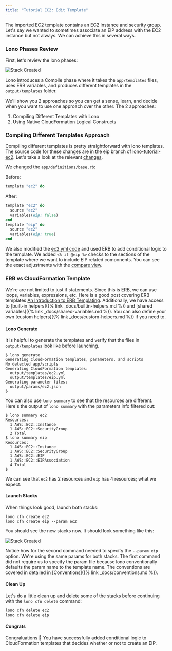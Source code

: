 ```yaml
---
title: "Tutorial EC2: Edit Template"
---
```


The imported EC2 template contains an EC2 instance and security group.  Let's say we wanted to sometimes associate an EIP address with the EC2 instance but not always.  We can achieve this in several ways.

### Lono Phases Review

First, let's review the lono phases:

<img src="/img/tutorial/lono-flowchart.png" alt="Stack Created" class="doc-photo lono-flowchart">

Lono introduces a Compile phase where it takes the `app/templates` files, uses ERB variables, and produces different templates in the `output/templates` folder.

We'll show you 2 approaches so you can get a sense, learn, and decide when you want to use one approach over the other. The 2 approaches:

1. Compiling Different Templates with Lono
2. Using Native CloudFormation Logical Constructs

### Compiling Different Templates Approach

Compiling different templates is pretty straightforward with lono templates.  The source code for these changes are in the eip branch of [lono-tutorial-ec2](https://github.com/tongueroo/lono-tutorial-ec2/blob/eip/app/templates/ec2.yml).  Let's take a look at the relevant [changes](https://github.com/tongueroo/lono-tutorial-ec2/compare/eip).

We changed the `app/definitions/base.rb`:

Before:

```ruby
template "ec2" do
```

After:

```ruby
template "ec2" do
  source "ec2"
  variables(eip: false)
end
template "eip" do
  source "ec2"
  variables(eip: true)
end
```

We also modified the [ec2.yml code](https://github.com/tongueroo/lono-tutorial-ec2/blob/eip/app/templates/ec2.yml) and used ERB to add conditional logic to the template. We added `<% if @eip %>` checks to the sections of the template where we want to include EIP related components.  You can see the exact adjustments with the [compare view](https://github.com/tongueroo/lono-tutorial-ec2/compare/eip).

### ERB vs CloudFormation Template

We're are not limited to just if statements.  Since this is ERB, we can use loops, variables, expressions, etc.  Here is a good post covering ERB templates [An Introduction to ERB Templating](http://www.stuartellis.name/articles/erb/). Additionally, we have access to [built-in helpers]({% link _docs/builtin-helpers.md %}) and [shared variables]({% link _docs/shared-variables.md %}).  You can also define your own [custom helpers]({% link _docs/custom-helpers.md %}) if you need to.

#### Lono Generate

It is helpful to generate the templates and verify that the files in `output/templates` look like before launching.

```
$ lono generate
Generating CloudFormation templates, parameters, and scripts
No detected app/scripts
Generating CloudFormation templates:
  output/templates/ec2.yml
  output/templates/eip.yml
Generating parameter files:
  output/params/ec2.json
$
```

You can also use `lono summary` to see that the resources are different. Here's the output of `lono summary` with the parameters info filtered out:

```
$ lono summary ec2
Resources:
  1 AWS::EC2::Instance
  1 AWS::EC2::SecurityGroup
  2 Total
$ lono summary eip
Resources:
  1 AWS::EC2::Instance
  1 AWS::EC2::SecurityGroup
  1 AWS::EC2::EIP
  1 AWS::EC2::EIPAssociation
  4 Total
$
```

We can see that `ec2` has 2 resources and `eip` has 4 resources; what we expect.

#### Launch Stacks

When things look good, launch both stacks:

```
lono cfn create ec2
lono cfn create eip --param ec2
```

You should see the new stacks now. It should look something like this:

<img src="/img/tutorials/ec2/both-stacks.png" alt="Stack Created" class="doc-photo lono-flowchart">

Notice how for the second command needed to specify the `--param eip` option.  We're using the same params for both stacks.  The first command did not require us to specify the param file because lono conventionally defaults the param name to the template name. The conventions are covered in detailed in [Conventions]({% link _docs/conventions.md %}).


#### Clean Up

Let's do a little clean up and delete some of the stacks before continuing with the `lono cfn delete` command:

```
lono cfn delete ec2
lono cfn delete eip
```

#### Congrats
Congraluations 🎉 You have successfully added conditional logic to CloudFormation templates that decides whether or not to create an EIP.
